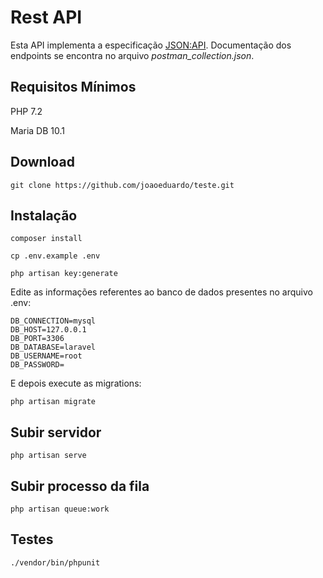 # Rest API

Esta API implementa a especificação [JSON:API](https://jsonapi.org/). Documentação dos endpoints se encontra no arquivo *postman_collection.json*.

## Requisitos Mínimos

PHP 7.2

Maria DB 10.1

## Download

```
git clone https://github.com/joaoeduardo/teste.git
```

## Instalação

```
composer install

cp .env.example .env

php artisan key:generate
```
Edite as informações referentes ao banco de dados presentes no arquivo .env:

```
DB_CONNECTION=mysql
DB_HOST=127.0.0.1
DB_PORT=3306
DB_DATABASE=laravel
DB_USERNAME=root
DB_PASSWORD=
```
E depois execute as migrations:

```
php artisan migrate
```

## Subir servidor
```
php artisan serve
```

## Subir processo da fila
```
php artisan queue:work
```

## Testes
```
./vendor/bin/phpunit
```
